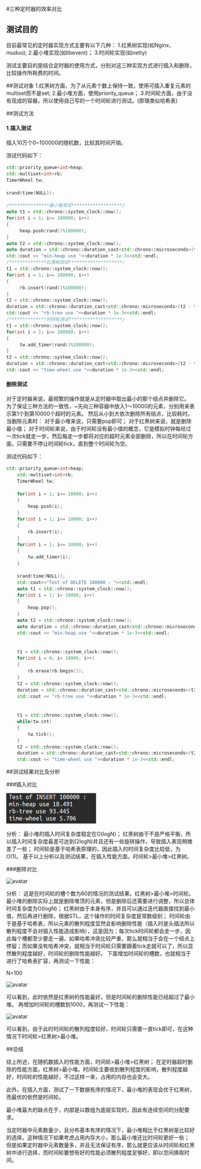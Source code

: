 #三种定时器的效率对比

## 测试目的
目前最常见的定时器实现方式主要有以下几种：
1.红黑树实现(如Nginx、muduo);
2.最小堆实现(如libevent)；
3.时间轮实现(如netty)

测试主要目的是结合定时器的使用方式，分别对这三种实现方式进行插入和删除，比较操作所耗费的时间。

##测试对象
1.红黑树方面，为了从元素个数上保持一致，使用可插入重复元素的multiset而不是set;
2.最小堆方面，使用priority_queue；
3.时间轮方面，由于没有现成的容器，所以使用自己写的一个时间轮进行测试。(原理类似哈希表)

##测试方法
#### 1.插入测试
   插入10万个0~100000的随机数，比较其时间开销。
   
   测试代码如下：
   ```cpp
std::priority_queue<int>heap;
std::multiset<int>rb;
TimerWheel tw;

srand(time(NULL));

/***************最小堆测试*******************/
auto t1 = std::chrono::system_clock::now();
for(int i = 1; i<= 100000; i++)
{
        heap.push(rand()%100000);
}
auto t2 = std::chrono::system_clock::now();
auto duration = std::chrono::duration_cast<std::chrono::microseconds>(t2 - t1).count();
std::cout << "min-heap use "<<duration * 1e-3<<std::endl;
/**************红黑树测试********************/
t1 = std::chrono::system_clock::now();
for(int i = 1; i<= 100000; i++)
{
        rb.insert(rand()%100000);
}
t2 = std::chrono::system_clock::now();
duration = std::chrono::duration_cast<std::chrono::microseconds>(t2 - t1).count();
std::cout << "rb-tree use "<<duration * 1e-3<<std::endl;
/**************时间轮测试********************/
t1 = std::chrono::system_clock::now();
for(int i = 1; i<= 100000; i++)
{
        tw.add_timer(rand()%100000);
}
t2 = std::chrono::system_clock::now();
duration = std::chrono::duration_cast<std::chrono::microseconds>(t2 - t1).count();
std::cout << "time-wheel use "<<duration * 1e-3<<std::endl;
```
#### 删除测试

对于定时器来说，最频繁的操作就是从定时器中取出最小的那个结点并删除它。
为了保证三种方法的一致性，~先向三种容器中放入1～10000的元素，分别用来表示第1个到第10000个超时的元素。
然后从小到大依次删除所有结点，比较耗时。
当删除元素时：
对于最小堆来说，只需要pop即可；
对于红黑树来说，就是删除最小值；
对于时间轮来说，由于时间轮没有最小值的概念，它是模拟时钟每经过一次tick就走一步，然后每走一步都将对应的超时元素全部删除，所以在时间轮方面，只需要不停让时间轮tick，直到整个时间轮为空。

测试代码如下：
```cpp
std::priority_queue<int>heap;
    std::multiset<int>rb;
    TimerWheel tw;

    for(int i = 1; i<= 10000; i++)
    {
        heap.push(i);
    }
    for(int i = 1; i<= 10000; i++)
    {
        rb.insert(i);
    }
    for(int i = 1; i<= 10000; i++)
    {
        tw.add_timer(i);
    }

    srand(time(NULL));
    std::cout<<"Test of DELETE 100000 : "<<std::endl;
    auto t1 = std::chrono::system_clock::now();
    for(int i = 1; i< 10000; i++)
    {
        heap.pop();
    }
    auto t2 = std::chrono::system_clock::now();
    auto duration = std::chrono::duration_cast<std::chrono::microseconds>(t2 - t1).count();
    std::cout << "min-heap use "<<duration * 1e-3<<std::endl;


    t1 = std::chrono::system_clock::now();
    for(int i = 0; i< 10000; i++)
    {
        rb.erase(rb.begin());
    }
    t2 = std::chrono::system_clock::now();
    duration = std::chrono::duration_cast<std::chrono::microseconds>(t2 - t1).count();
    std::cout << "rb-tree use "<<duration * 1e-3<<std::endl;


    t1 = std::chrono::system_clock::now();
    while(tw.cnt)
    {
        tw.tick();
    }
    t2 = std::chrono::system_clock::now();
    duration = std::chrono::duration_cast<std::chrono::microseconds>(t2 - t1).count();
    std::cout << "time-wheel use "<<duration * 1e-3<<std::endl;
```

##测试结果对比及分析


###插入对比


![avatar](pic/insert.png)

分析：
最小堆的插入时间复杂度稳定在O(logN)；
红黑树由于不是严格平衡，所以插入时间复杂度最差可达到(2logN)并且还有一些旋转操作，导致插入表现稍微差了一些；
时间轮是基于哈希表原理的，因此插入的时间复杂度比较低，为O(1)。
基于以上分析以及测试结果，在插入性能方面，时间轮>最小堆>红黑树。


###删除对比


![avatar](pic/N60.png)

分析：
这是在时间轮的槽个数为60的情况的测试结果。红黑树>最小堆>时间轮。
最小堆的删除实际上就是删除堆顶的元素，但是删除后还需要进行调整，所以总体时间复杂度为O(logN)；
红黑树由于本身有序，并且可以通过迭代器直接找到最小值，然后再进行删除，根据STL，这个操作的时间复杂度是常数级别；
时间轮由于是基于哈希表，所以元素的散列程度显然会影响删除性能（插入时是头插法所以散列程度不会对插入性能造成影响），这是因为：每次tick时间轮都会走一步，因此每个槽都至少要走一遍，如果哈希冲突比较严重，那么就相当于会在一个结点上停留；而如果没有哈希冲突，就相当于时间轮只需要跟着tick走就可以了，所以显然散列程度越好，时间轮的删除性能越好。
下面增加时间轮的槽数，也就相当于进行了哈希表扩容，再测试一下性能：

N=100

![avatar](pic/N100.png)

可以看到，此时依然是红黑树的性能最好，但是时间轮的删除性能已经超过了最小堆。
再增加时间轮的槽数到1000，再测试一下性能：

![avatar](pic/N1000.png)

可以看到，由于此时时间轮的散列程度较好，时间轮只需要一直tick即可，在这种情况下时间轮>红黑树>最小堆。


##总结


综上所述，在随机数插入的性能方面，时间轮>最小堆>红黑树；
在定时器超时删除的性能方面，红黑树>最小堆。时间轮主要收到散列程度的影响，散列程度越好，时间轮的性能越好，不过这样一来，占用的内存也会变大。

此外，在插入方面，测试了一下数据有序的情况下，最小堆的表现会优于红黑树，而最优的依然是时间轮。

最小堆最大的缺点在于，内部是以数组为底层实现的，因此有连续空间的分配要求。

当定时器中元素数量少，且分布基本有序的情况下，最小堆相比于红黑树是比较好的选择，这种情况下如果考虑占用内存大小，那么最小堆还比时间轮更好一些；
但是如果定时器中元素数量多，并且无法保证有序，那么就更应该从时间轮和红黑树中进行选择，而时间轮要想有好的性能必须散列程度足够好，即以空间换取时间。

